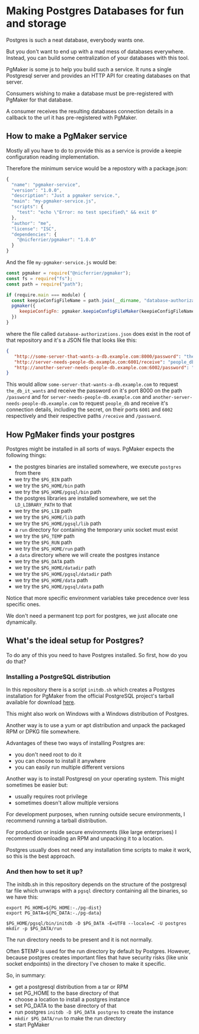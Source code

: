 # Making Postgres Databases for fun and storage

Postgres is such a neat database, everybody wants one.

But you don't want to end up with a mad mess of databases
everywhere. Instead, you can build some centralization of your
databases with this tool.

PgMaker is some js to help you build such a service. It runs a single
Postgresql server and provides an HTTP API for creating databases on
that server.

Consumers wishing to make a database must be pre-registered with
PgMaker for that database.

A consumer receives the resulting databases connection details in a
callback to the url it has pre-registered with PgMaker.


## How to make a PgMaker service

Mostly all you have to do to provide this as a service is provide a
keepie configuration reading implementation.

Therefore the minimum service would be a repostory with a package.json:

```javascript
{
  "name": "pgmaker-service",
  "version": "1.0.0",
  "description": "Just a pgmaker service.",
  "main": "my-pgmaker-service.js",
  "scripts": {
    "test": "echo \"Error: no test specified\" && exit 0"
  },
  "author": "me",
  "license": "ISC",
  "dependencies": {
    "@nicferrier/pgmaker": "1.0.0"
  }
}
```

And the file `my-pgmaker-service.js` would be:

```javascript
const pgmaker = require("@nicferrier/pgmaker");
const fs = require("fs");
const path = require("path");

if (require.main === module) {
  const keepieConfigFileName = path.join(__dirname, "database-authorizations.json");
  pgmaker({
     keepieConfigFn: pgmaker.keepieConfigFileMaker(keepieConfigFileName)
  })
}
```

where the file called `database-authorizations.json` does exist in the
root of that repository and it's a JSON file that looks like this:

```database-authorizations.json
{
   "http://some-server-that-wants-a-db.example.com:8000/password": "the_db_it_wants",
   "http://server-needs-people-db.example.com:6001/receive": "people_db",
   "http://another-server-needs-people-db.example.com:6002/password": "people_db"
}
```

This would allow `some-server-that-wants-a-db.example.com` to request
`the_db_it_wants` and receive the password on it's port 8000 on the
path `/password` and for `server-needs-people-db.example.com` and
`another-server-needs-people-db.example.com` to request `people_db`
and receive it's connection details, including the secret, on their
ports `6001` and `6002` respectively and their respective paths
`/receive` and `/password`.

## How PgMaker finds your postgres

Postgres might be installed in all sorts of ways. PgMaker expects the
following things:

* the postgres binaries are installed somewhere, we execute `postgres` from there 
 * we try the `$PG_BIN` path
 * we try the `$PG_HOME/bin` path
 * we try the `$PG_HOME/pgsql/bin` path
* the postgres libraries are installed somewhere, we set the `LD_LIBRARY_PATH` to that
 * we try the `$PG_LIB` path
 * we try the `$PG_HOME/lib` path
 * we try the `$PG_HOME/pgsql/lib` path
* a `run` directory for containing the temporary unix socket must exist
 * we try the `$PG_TEMP` path
 * we try the `$PG_RUN` path
 * we try the `$PG_HOME/run` path
* a `data` directory where we will create the postgres instance
 * we try the `$PG_DATA` path
 * we try the `$PG_HOME/datadir` path
 * we try the `$PG_HOME/pgsql/datadir` path
 * we try the `$PG_HOME/data` path
 * we try the `$PG_HOME/pgsql/data` path

Notice that more specific environment variables take precedence over
less specific ones.


We don't need a permanent tcp port for postgres, we just allocate one
dynamically.


## What's the ideal setup for Postgres?

To do any of this you need to have Postgres installed. So first, how
do you do that?


### Installing a PostgreSQL distribution

In this repository there is a script `initdb.sh` which creates a
Postgres installation for PgMaker from the official PostgreSQL
project's tarball available for download [here](http://where?).

This might also work on Windows with a Windows distribution of
Postgres.

Another way is to use a yum or apt distribution and unpack the
packaged RPM or DPKG file somewhere.

Advantages of these two ways of installing Postgres are:

* you don't need root to do it
* you can choose to install it anywhere
* you can easily run multiple different versions

Another way is to install Postgresql on your operating system. This
might sometimes be easier but:

* usually requires root privilege
* sometimes doesn't allow multiple versions

For development purposes, when running outside secure environments, I
recommend running a tarball distribution.

For production or inside secure environments (like large enterprises)
I recommend downloading an RPM and unpacking it to a location.

Postgres usually does not need any installation time scripts to make
it work, so this is the best approach.


### And then how to set it up?

The initdb.sh in this repository depends on the structure of the
postgresql tar file which unwraps with a `pgsql` directory containing
all the binaries, so we have this:

```shell-script
export PG_HOME=${PG_HOME:-./pg-dist}
export PG_DATA=${PG_DATA:-./pg-data}

$PG_HOME/pgsql/bin/initdb -D $PG_DATA -E=UTF8 --locale=C -U postgres
mkdir -p $PG_DATA/run
```

The run directory needs to be present and it is not normally. 

Often $TEMP is used for the run directory by default by
Postgres. However, because postgres creates important files that have
security risks (like unix socket endpoints) in the directory I've
chosen to make it specific.

So, in summary:

* get a postgresql distribution from a tar or RPM
* set PG_HOME to the base directory of that
* choose a location to install a postgres instance
* set PG_DATA to the base directory of that
* run postgres `initdb -D $PG_DATA postgres` to create the instance
* `mkdir $PG_DATA/run` to make the run directory
* start PgMaker


